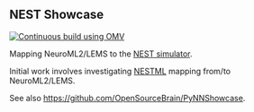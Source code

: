 ## NEST Showcase

[![Continuous build using OMV](https://github.com/OpenSourceBrain/NESTShowcase/actions/workflows/omv-ci.yml/badge.svg)](https://github.com/OpenSourceBrain/NESTShowcase/actions/workflows/omv-ci.yml)

Mapping NeuroML2/LEMS to the [NEST simulator](https://www.nest-initiative.org/). 

Initial work involves investigating [NESTML](https://nestml.readthedocs.io/en/v5.0.0/) mapping from/to NeuroML2/LEMS.

See also https://github.com/OpenSourceBrain/PyNNShowcase.   




